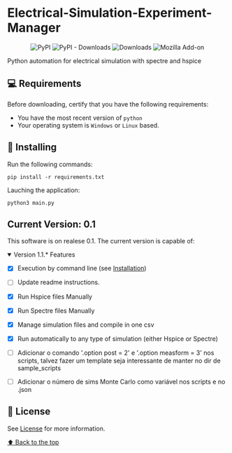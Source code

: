 # Electrical-Simulation-Experiment-Manager

<div align="center">

![PyPI](https://img.shields.io/pypi/v/customtkinter)
![PyPI - Downloads](https://img.shields.io/pypi/dm/customtkinter?color=green&label=downloads)
![Downloads](https://static.pepy.tech/personalized-badge/customtkinter?period=total&units=international_system&left_color=grey&right_color=green&left_text=downloads)
![Mozilla Add-on](https://img.shields.io/amo/dw/teste)
</div>

Python automation for electrical simulation with spectre and hspice

## 💻 Requirements

Before downloading, certify that you have the following requirements:
* You have the most recent version of `python`
* Your operating system is `Windows` or `Linux` based.

## 🚀 Installing

Run the following commands:

```
pip install -r requirements.txt
```

Lauching the application:

```
python3 main.py
```
## Current Version: 0.1

This software is on realese 0.1. The current version is capable of:

<details open>
<summary>Version 1.1.* Features</summary>

- [x] Execution by command line (see [Installation](#🚀-Installing))
- [ ] Update readme instructions.
- [x] Run Hspice files Manually
- [x] Run Spectre files Manually
- [x] Manage simulation files and compile in one csv
- [x] Run automatically to any type of simulation (either Hspice or Spectre)  
- [ ] Adicionar o comando '.option post = 2' e '.option measform = 3' nos scripts, talvez fazer um template seja interessante de manter no dir de sample_scripts
- [ ] Adicionar o número de sims Monte Carlo como variável nos scripts e no .json

  
</details>


## 📝 License

See [License](LICENSE) for more information.

[⬆ Back to the top](#-Electrical-Simulation-Experiment-Manager)<br>
